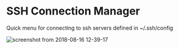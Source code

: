 # SSH Connection Manager

Quick menu for connecting to ssh servers defined in ~/.ssh/config

![screenshot from 2018-08-16 12-39-17](https://user-images.githubusercontent.com/90130/44206393-7d375000-a151-11e8-82e1-6642acce6d62.png)
